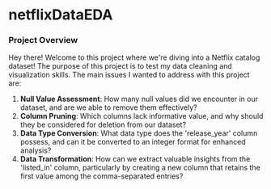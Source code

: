 # netflixDataEDA
### Project Overview

Hey there! Welcome to this project where we're diving into a Netflix catalog dataset! The purpose of this project is to test my data cleaning and visualization skills. The main issues I wanted to address with this project are:

1. **Null Value Assessment**: How many null values did we encounter in our dataset, and are we able to remove them effectively?
2. **Column Pruning**: Which columns lack informative value, and why should they be considered for deletion from our dataset?
3. **Data Type Conversion**: What data type does the 'release_year' column possess, and can it be converted to an integer format for enhanced analysis?
4. **Data Transformation**: How can we extract valuable insights from the 'listed_in' column, particularly by creating a new column that retains the first value among the comma-separated entries?

